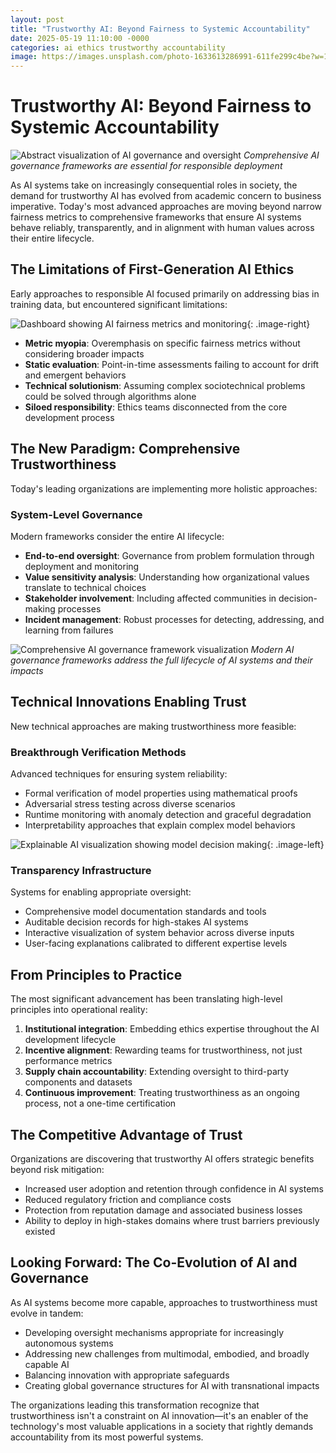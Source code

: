 ```yaml
---
layout: post
title: "Trustworthy AI: Beyond Fairness to Systemic Accountability"
date: 2025-05-19 11:10:00 -0000
categories: ai ethics trustworthy accountability
image: https://images.unsplash.com/photo-1633613286991-611fe299c4be?w=1200&h=600&crop=entropy&fit=crop
---
```


# Trustworthy AI: Beyond Fairness to Systemic Accountability

![Abstract visualization of AI governance and oversight](https://images.unsplash.com/photo-1633613286991-611fe299c4be?w=1200&h=600&crop=entropy&fit=crop)
*Comprehensive AI governance frameworks are essential for responsible deployment*

As AI systems take on increasingly consequential roles in society, the demand for trustworthy AI has evolved from academic concern to business imperative. Today's most advanced approaches are moving beyond narrow fairness metrics to comprehensive frameworks that ensure AI systems behave reliably, transparently, and in alignment with human values across their entire lifecycle.

## The Limitations of First-Generation AI Ethics

Early approaches to responsible AI focused primarily on addressing bias in training data, but encountered significant limitations:

![Dashboard showing AI fairness metrics and monitoring](https://images.unsplash.com/photo-1549923746-c502d488b3ea?w=800&h=500&crop=entropy&fit=crop){: .image-right}

- **Metric myopia**: Overemphasis on specific fairness metrics without considering broader impacts
- **Static evaluation**: Point-in-time assessments failing to account for drift and emergent behaviors
- **Technical solutionism**: Assuming complex sociotechnical problems could be solved through algorithms alone
- **Siloed responsibility**: Ethics teams disconnected from the core development process

## The New Paradigm: Comprehensive Trustworthiness

Today's leading organizations are implementing more holistic approaches:

### System-Level Governance

Modern frameworks consider the entire AI lifecycle:

- **End-to-end oversight**: Governance from problem formulation through deployment and monitoring
- **Value sensitivity analysis**: Understanding how organizational values translate to technical choices
- **Stakeholder involvement**: Including affected communities in decision-making processes
- **Incident management**: Robust processes for detecting, addressing, and learning from failures

![Comprehensive AI governance framework visualization](https://images.unsplash.com/photo-1590859808308-3d2d9c515b1a?w=800&h=500&crop=entropy&fit=crop)
*Modern AI governance frameworks address the full lifecycle of AI systems and their impacts*

## Technical Innovations Enabling Trust

New technical approaches are making trustworthiness more feasible:

### Breakthrough Verification Methods

Advanced techniques for ensuring system reliability:
- Formal verification of model properties using mathematical proofs
- Adversarial stress testing across diverse scenarios
- Runtime monitoring with anomaly detection and graceful degradation
- Interpretability approaches that explain complex model behaviors

![Explainable AI visualization showing model decision making](https://images.unsplash.com/photo-1563986768494-4dee2763ff3f?w=800&h=500&crop=entropy&fit=crop){: .image-left}

### Transparency Infrastructure

Systems for enabling appropriate oversight:
- Comprehensive model documentation standards and tools
- Auditable decision records for high-stakes AI systems
- Interactive visualization of system behavior across diverse inputs
- User-facing explanations calibrated to different expertise levels

## From Principles to Practice

The most significant advancement has been translating high-level principles into operational reality:

1. **Institutional integration**: Embedding ethics expertise throughout the AI development lifecycle
2. **Incentive alignment**: Rewarding teams for trustworthiness, not just performance metrics
3. **Supply chain accountability**: Extending oversight to third-party components and datasets
4. **Continuous improvement**: Treating trustworthiness as an ongoing process, not a one-time certification

## The Competitive Advantage of Trust

Organizations are discovering that trustworthy AI offers strategic benefits beyond risk mitigation:

- Increased user adoption and retention through confidence in AI systems
- Reduced regulatory friction and compliance costs
- Protection from reputation damage and associated business losses
- Ability to deploy in high-stakes domains where trust barriers previously existed

## Looking Forward: The Co-Evolution of AI and Governance

As AI systems become more capable, approaches to trustworthiness must evolve in tandem:

- Developing oversight mechanisms appropriate for increasingly autonomous systems
- Addressing new challenges from multimodal, embodied, and broadly capable AI
- Balancing innovation with appropriate safeguards
- Creating global governance structures for AI with transnational impacts

The organizations leading this transformation recognize that trustworthiness isn't a constraint on AI innovation—it's an enabler of the technology's most valuable applications in a society that rightly demands accountability from its most powerful systems.
